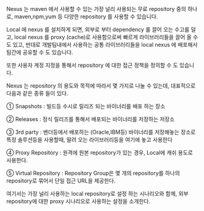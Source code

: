 Nexus 는 maven 에서 사용할 수 있는 가장 널리 사용되는 무료 repository 중의 하나로, maven,npm,yum 등 다양한 repository 를 사용할 수 있습니다.

Local 에 nexus 를 설치하게 되면, 외부로 부터 dependency 를 끌어 오는 수고를 덜고, local nexus 를 proxy (cache)로 사용함으로써 빠르게 라이브러리들을 끌어 올 수 도 있고, 
반대로 개발팀내에서 사용하는 공통 라이브러리들을 local nexus 에 배포해서 팀간에 공유할 수 도 있습니다.

또한 사용자 계정 지정을 통해서 repository 에 대한 접근 정책을 정의할 수 도 있습니다.

Nexus 는 repository 의 용도와 목적에 따라서 몇 가지로 나눌 수 있는데, 대표적으로 다음과 같은 종류 들이 있다.

①   Snapshots : 빌드등 수시로 릴리즈 되는 바이너리를 배포 하는 장소

②   Releases : 정식 릴리즈를 통해서 배포되는 바이너리를 저장하는 저장소

③   3rd party : 벤더등에서 배포하는 (Oracle,IBM등) 바이너리를 저장해놓는 장소로 특정 솔루션등을 사용할때, 딸려 오는 라이브러리등을 여기에 놓고 사용한다

④   Proxy Repository : 원격에 원본 repository가 있는 경우, Local에 캐쉬 용도로 사용한다.

⑤   Virtual Repository : Repository Group은 몇 개의 repository를 하나의 repository로 묶어서 단일 접근 URL을 제공한다.

 

여기서는 가장 널리 사용하는 local repository로 설정 하는 시나리오와 함께, 외부 repository에 대한 proxy 시나리오로 사용하는 설정을 소개한다.
